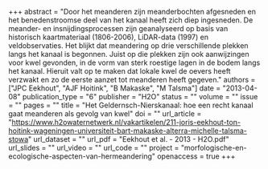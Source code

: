 +++
abstract = "Door het meanderen zijn meanderbochten afgesneden en het benedenstroomse deel van het kanaal heeft zich diep ingesneden. De meander- en insnijdingsprocessen zijn geanalyseerd op basis van historisch kaartmateriaal (1806-2006), LiDAR-data (1997) en veldobservaties. Het blijkt dat meandering op drie verschillende plekken langs het kanaal is begonnen. Juist op die plekken zijn ook aanwijzingen voor kwel gevonden, in de vorm van sterk roestige lagen in de bodem langs het kanaal. Hieruit valt op te maken dat lokale kwel de oevers heeft verzwakt en zo de eerste aanzet tot meanderen heeft gegeven."
authors = ["JPC Eekhout", "AJF Hoitink", "B Makaske", "M Talsma"]
date = "2013-04-08"
publication_type = "6"
publisher = "H2O"
status = ""
volume = ""
issue = ""
pages = ""
title = "Het Geldernsch-Nierskanaal: hoe een recht kanaal gaat meanderen als gevolg van kwel"
doi = ""
url_article = "https://www.h2owaternetwerk.nl/vakartikelen/211-joris-eekhout-ton-hoitink-wageningen-universiteit-bart-makaske-alterra-michelle-talsma-stowa"
url_dataset = ""
url_pdf = "Eekhout et al. - 2013 - H2O.pdf"
url_slides = ""
url_video = ""
url_code = ""
project = "morfologische-en-ecologische-aspecten-van-hermeandering"
openaccess = true
+++